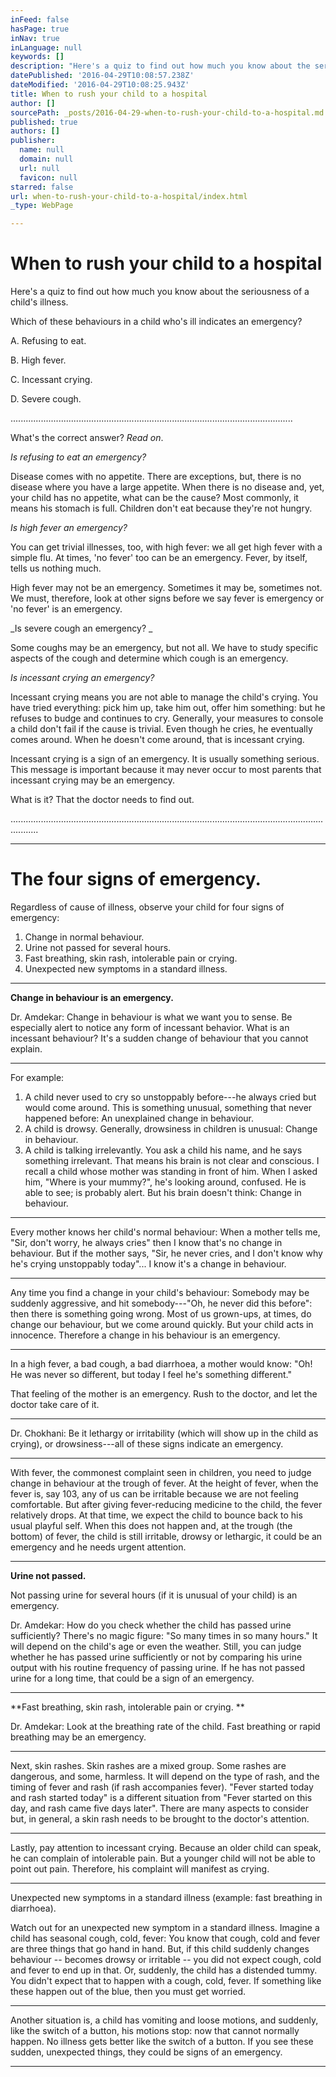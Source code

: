 ```yaml
---
inFeed: false
hasPage: true
inNav: true
inLanguage: null
keywords: []
description: "Here's a quiz to find out how much you know about the seriousness of a child’s illness. "
datePublished: '2016-04-29T10:08:57.238Z'
dateModified: '2016-04-29T10:08:25.943Z'
title: When to rush your child to a hospital
author: []
sourcePath: _posts/2016-04-29-when-to-rush-your-child-to-a-hospital.md
published: true
authors: []
publisher:
  name: null
  domain: null
  url: null
  favicon: null
starred: false
url: when-to-rush-your-child-to-a-hospital/index.html
_type: WebPage

---
```

# When to rush your child to a hospital

Here's a quiz to find out how much you know about the seriousness of a child's illness. 

Which of these behaviours in a child who's ill indicates an emergency?

A. Refusing to eat.

B. High fever.

C. Incessant crying.

D. Severe cough.

................................................................................................................

What's the correct answer? _Read on_.

_Is refusing to eat an emergency?_

Disease comes with no appetite. There are exceptions, but, there is no disease where you have a large appetite. When there is no disease and, yet, your child has no appetite, what can be the cause? Most commonly, it means his stomach is full. Children don't eat because they're not hungry.

_Is high fever an emergency?_

You can get trivial illnesses, too, with high fever: we all get high fever with a simple flu. At times, 'no fever' too can be an emergency. Fever, by itself, tells us nothing much. 

High fever may not be an emergency. Sometimes it may be, sometimes not. We must, therefore, look at other signs before we say fever is emergency or 'no fever' is an emergency.

_Is severe cough an emergency? _

Some coughs may be an emergency, but not all. We have to study specific aspects of the cough and determine which cough is an emergency.

_Is incessant crying an emergency?_

Incessant crying means you are not able to manage the child's crying. You have tried everything: pick him up, take him out, offer him something: but he refuses to budge and continues to cry. Generally, your measures to console a child don't fail if the cause is trivial. Even though he cries, he eventually comes around. When he doesn't come around, that is incessant crying.

Incessant crying is a sign of an emergency. It is usually something serious. This message is important because it may never occur to most parents that incessant crying may be an emergency.

What is it? That the doctor needs to find out. 

.......................................................................................................................................

****

# The four signs of emergency. 

Regardless of cause of illness, observe your child for four signs of emergency: 

1. Change in normal behaviour.
2. Urine not passed for several hours.
3. Fast breathing, skin rash, intolerable pain or crying. 
4. Unexpected new symptoms in a standard illness.

****

**Change in behaviour is an emergency.**

Dr. Amdekar: Change in behaviour is what we want you to sense. Be especially alert to notice any form of incessant behavior. What is an incessant behaviour? It's a sudden change of behaviour that you cannot explain. 

****

For example:

1. A child never used to cry so unstoppably before---he always cried but would come around. This is something unusual, something that never happened before: An unexplained change in behaviour. 
2. A child is drowsy. Generally, drowsiness in children is unusual: Change in behaviour. 
3. A child is talking irrelevantly. You ask a child his name, and he says something irrelevant. That means his brain is not clear and conscious. I recall a child whose mother was standing in front of him. When I asked him, "Where is your mummy?", he's looking around, confused. He is able to see; is probably alert. But his brain doesn't think: Change in behaviour. 

****

Every mother knows her child's normal behaviour: When a mother tells me, "Sir, don't worry, he always cries" then I know that's no change in behaviour. But if the mother says, "Sir, he never cries, and I don't know why he's crying unstoppably today"... I know it's a change in behaviour. 

****

Any time you find a change in your child's behaviour: Somebody may be suddenly aggressive, and hit somebody---"Oh, he never did this before": then there is something going wrong. Most of us grown-ups, at times, do change our behaviour, but we come around quickly. But your child acts in innocence. Therefore a change in his behaviour is an emergency.

****

In a high fever, a bad cough, a bad diarrhoea, a mother would know: "Oh! He was never so different, but today I feel he's something different." 

That feeling of the mother is an emergency. Rush to the doctor, and let the doctor take care of it.

****

Dr. Chokhani: Be it lethargy or irritability (which will show up in the child as crying), or drowsiness---all of these signs indicate an emergency. 

****

With fever, the commonest complaint seen in children, you need to judge change in behaviour at the trough of fever. At the height of fever, when the fever is, say 103, any of us can be irritable because we are not feeling comfortable. But after giving fever-reducing medicine to the child, the fever relatively drops. At that time, we expect the child to bounce back to his usual playful self. When this does not happen and, at the trough (the bottom) of fever, the child is still irritable, drowsy or lethargic, it could be an emergency and he needs urgent attention. 

****

**Urine not passed.**

Not passing urine for several hours (if it is unusual of your child) is an emergency.

Dr. Amdekar: How do you check whether the child has passed urine sufficiently? There's no magic figure: "So many times in so many hours." It will depend on the child's age or even the weather. Still, you can judge whether he has passed urine sufficiently or not by comparing his urine output with his routine frequency of passing urine. If he has not passed urine for a long time, that could be a sign of an emergency. 

****

**Fast breathing, skin rash, intolerable pain or crying. **

Dr. Amdekar: Look at the breathing rate of the child. Fast breathing or rapid breathing may be an emergency. 

****

Next, skin rashes. Skin rashes are a mixed group. Some rashes are dangerous, and some, harmless. It will depend on the type of rash, and the timing of fever and rash (if rash accompanies fever). "Fever started today and rash started today" is a different situation from "Fever started on this day, and rash came five days later". There are many aspects to consider but, in general, a skin rash needs to be brought to the doctor's attention. 

****

Lastly, pay attention to incessant crying. Because an older child can speak, he can complain of intolerable pain. But a younger child will not be able to point out pain. Therefore, his complaint will manifest as crying. 

****

Unexpected new symptoms in a standard illness (example: fast breathing in diarrhoea).

Watch out for an unexpected new symptom in a standard illness. Imagine a child has seasonal cough, cold, fever: You know that cough, cold and fever are three things that go hand in hand. But, if this child suddenly changes behaviour -- becomes drowsy or irritable -- you did not expect cough, cold and fever to end up in that. Or, suddenly, the child has a distended tummy. You didn't expect that to happen with a cough, cold, fever. If something like these happen out of the blue, then you must get worried. 

****

Another situation is, a child has vomiting and loose motions, and suddenly, like the switch of a button, his motions stop: now that cannot normally happen. No illness gets better like the switch of a button. If you see these sudden, unexpected things, they could be signs of an emergency.

****
